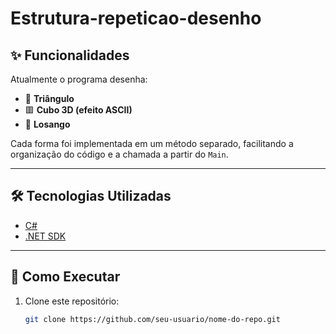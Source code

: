 # Estrutura-repeticao-desenho

## ✨ Funcionalidades
Atualmente o programa desenha:
- 📐 **Triângulo**
- 🟥 **Cubo 3D (efeito ASCII)**
- 🔷 **Losango**

Cada forma foi implementada em um método separado, facilitando a organização do código e a chamada a partir do `Main`.

---

## 🛠️ Tecnologias Utilizadas
- [C#](https://learn.microsoft.com/dotnet/csharp/)  
- [.NET SDK](https://dotnet.microsoft.com/download)

---

## 🚀 Como Executar

1. Clone este repositório:
   ```bash
   git clone https://github.com/seu-usuario/nome-do-repo.git
